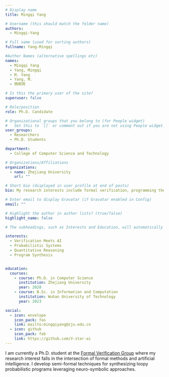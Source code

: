 ```yaml
---
# Display name
title: Mingqi Yang

# Username (this should match the folder name)
authors:
  - Mingqi-Yang

# Full name (used for sorting authors)
fullname: Yang-Mingqi

#Author Names (alternative spellings etc)
names:
  - Mingqi Yang
  - Yang, Mingqi
  - M. Yang
  - Yang, M.
  - 杨明奇

# Is this the primary user of the site?
superuser: false

# Role/position
role: Ph.D. Candidate

# Organizational groups that you belong to (for People widget)
#   Set this to `[]` or comment out if you are not using People widget.
user_groups:
  - Researchers
  - Ph.D. Students

department:
  - College of Computer Science and Technology

# Organizations/Affiliations
organizations:
  - name: Zhejiang University
    url: ""

# Short bio (displayed in user profile at end of posts)
bio: My research interests include formal verification, programming theory, and mathematical aspects of computer science.

# Enter email to display Gravatar (if Gravatar enabled in Config)
email: ""

# Highlight the author in author lists? (true/false)
highlight_name: false

# The subheadings, such as Interests and Education, will automatically translate depending on the language chosen in `config.yaml`. To customize the subheading text, see the Language page in the docs.

interests:
  - Verification Meets AI
  - Probabilistic Systems
  - Quantitative Reasoning
  - Program Synthesis


education:
  courses:
    - course: Ph.D. in Computer Science
      institution: Zhejiang University
      year: 2028
    - course: B.Sc. in Information and Computation
      institution: Wuhan University of Technology
      year: 2023

social:
  - icon: envelope
    icon_pack: fas
    link: mailto:mingqiyang@zju.edu.cn
  - icon: github
    icon_pack: fab
    link: https://github.com/V-star-ai
---
```


I am currently a Ph.D. student at the [Formal Verification Group](/) where my research interest falls in the intersection of formal methods and artificial intelligence. I develop semi-formal techniques for synthesizing loopy probabilistic programs leveraging neuro-symbolic approaches.
